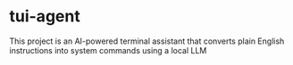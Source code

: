 # tui-agent
This project is an AI-powered terminal assistant that converts plain English instructions into system commands using a local LLM
